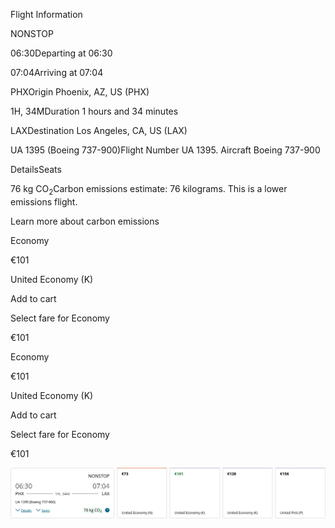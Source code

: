 Flight Information

NONSTOP

06:30Departing at 06:30

07:04Arriving at 07:04

PHXOrigin Phoenix, AZ, US (PHX)

1H, 34MDuration 1 hours and 34 minutes

LAXDestination Los Angeles, CA, US (LAX)

UA 1395 (Boeing 737-900)Flight Number UA 1395. Aircraft Boeing 737-900

DetailsSeats

76 kg CO<sub>2</sub>Carbon emissions estimate: 76 kilograms. This is a lower emissions flight.

Learn more about carbon emissions

Economy

€101

United Economy (K)

Add to cart

Select fare for Economy

€101

Economy

€101

United Economy (K)

Add to cart

Select fare for Economy

€101

![](united-01-05.png)